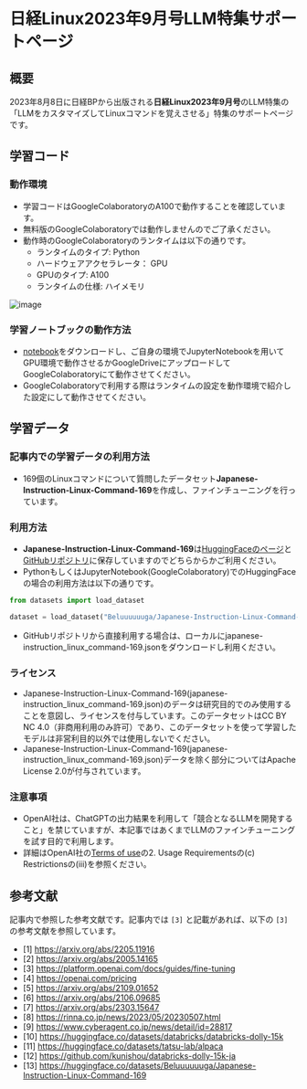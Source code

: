 # 日経Linux2023年9月号LLM特集サポートページ
## 概要
2023年8月8日に日経BPから出版される**日経Linux2023年9月号**のLLM特集の「LLMをカスタマイズしてLinuxコマンドを覚えさせる」特集のサポートページです。 

## 学習コード
### 動作環境
- 学習コードはGoogleColaboratoryのA100で動作することを確認しています。
- 無料版のGoogleColaboratoryでは動作しませんのでご了承ください。
- 動作時のGoogleColaboratoryのランタイムは以下の通りです。
  - ランタイムのタイプ: Python
  - ハードウェアアクセラレータ： GPU
  - GPUのタイプ: A100
  - ランタイムの仕様: ハイメモリ
 
![image](https://github.com/Beluuuuuuga/nikkei-linux-2023-9-llm/assets/45144084/e8797903-9103-4711-94e8-fabe6cdf552a)

 
### 学習ノートブックの動作方法
- [notebook](https://github.com/Beluuuuuuga/nikkei-linux-2023-9-llm/blob/main/notebook/japanese_instruction_linux_command.ipynb)をダウンロードし、ご自身の環境でJupyterNotebookを用いてGPU環境で動作させるかGoogleDriveにアップロードしてGoogleColaboratoryにて動作させてください。
- GoogleColaboratoryで利用する際はランタイムの設定を動作環境で紹介した設定にして動作させてください。

## 学習データ
### 記事内での学習データの利用方法
- 169個のLinuxコマンドについて質問したデータセット**Japanese-Instruction-Linux-Command-169**を作成し、ファインチューニングを行っています。

### 利用方法
- **Japanese-Instruction-Linux-Command-169**は[HuggingFaceのページ](https://huggingface.co/datasets/Beluuuuuuga/Japanese-Instruction-Linux-Command-169)と[GitHubリポジトリ](https://github.com/Beluuuuuuga/nikkei-linux-2023-9-llm/blob/main/data/japanese-instruction_linux_command-169.json)に保存していますのでどちらからかご利用ください。
- PythonもしくはJupyterNotebook(GoogleColaboratory)でのHuggingFaceの場合の利用方法は以下の通りです。
```py
from datasets import load_dataset

dataset = load_dataset("Beluuuuuuga/Japanese-Instruction-Linux-Command-169")
```
- GitHubリポジトリから直接利用する場合は、ローカルにjapanese-instruction_linux_command-169.jsonをダウンロードし利用ください。

### ライセンス
- Japanese-Instruction-Linux-Command-169(japanese-instruction_linux_command-169.json)のデータは研究目的でのみ使用することを意図し、ライセンスを付与しています。このデータセットはCC BY NC 4.0（非商用利用のみ許可）であり、このデータセットを使って学習したモデルは非営利目的以外では使用しないでください。
- Japanese-Instruction-Linux-Command-169(japanese-instruction_linux_command-169.json)データを除く部分についてはApache License 2.0が付与されています。

### 注意事項
- OpenAI社は、ChatGPTの出力結果を利用して「競合となるLLMを開発すること」を禁じていますが、本記事ではあくまでLLMのファインチューニングを試す目的で利用します。
- 詳細はOpenAI社の[Terms of use](https://openai.com/policies/terms-of-use)の2. Usage Requirementsの(c) Restrictionsの(iii)を参照ください。

## 参考文献
記事内で参照した参考文献です。記事内では `[3]` と記載があれば、以下の `[3]` の参考文献を参照しています。

- [1] https://arxiv.org/abs/2205.11916
- [2] https://arxiv.org/abs/2005.14165
- [3] https://platform.openai.com/docs/guides/fine-tuning
- [4] https://openai.com/pricing
- [5] https://arxiv.org/abs/2109.01652
- [6] https://arxiv.org/abs/2106.09685
- [7] https://arxiv.org/abs/2303.15647
- [8] https://rinna.co.jp/news/2023/05/20230507.html
- [9] https://www.cyberagent.co.jp/news/detail/id=28817
- [10] https://huggingface.co/datasets/databricks/databricks-dolly-15k
- [11] https://huggingface.co/datasets/tatsu-lab/alpaca
- [12] https://github.com/kunishou/databricks-dolly-15k-ja
- [13] https://huggingface.co/datasets/Beluuuuuuga/Japanese-Instruction-Linux-Command-169


